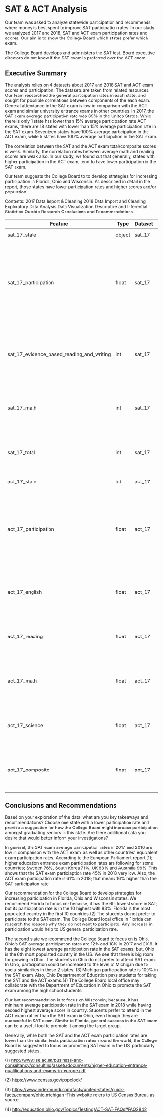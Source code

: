 # SAT & ACT Analysis
Our team was asked to analyze statewide participation and recommends where money is best spent to improve SAT participation rates. In our study we analyzed 2017 and 2018, SAT and ACT exam participation rates and scores. Our aim is to show the College Board which states prefer which exam.

The College Board develops and administers the SAT test. Board executive directors do not know if the SAT exam is preferred over the ACT exam.

## Executive Summary
The analysis relies on 4 datasets about 2017 and 2018 SAT and ACT exam scores and participation. The datasets are taken from related resources. Our team researched the general participation rates in each state, and sought for possible correlations between components of the each exam. General attendance in the SAT exam is low in comparison with the ACT exam and similar university entrance exams in other countries. In 2017, the SAT exam average participation rate was 39% in the Unites States. While there is only 1 state has lower than 15% average participation rate ACT exams, there are 18 states with lower than 15% average participation rate in the SAT exam. Seventeen states have 100% average participation in the ACT exam, while 5 states have 100% average participation in the SAT exam.

The correlation between the SAT and the ACT exam total/composite scores is weak. Similarly, the correlation rates between average math and reading scores are weak also. In our study, we found out that generally, states with higher participation in the ACT exam, tend to have lower participation in the SAT exam.

Our team suggests the College Board to to develop strategies for increasing participation in Florida, Ohio and Wisconsin. As described in detail in the report, those states have lower participation rates and higher scores and/or population.


Contents:
2017 Data Import & Cleaning
2018 Data Import and Cleaning
Exploratory Data Analysis
Data Visualization
Descriptive and Inferential Statistics
Outside Research
Conclusions and Recommendations


|Feature|Type|Dataset|Description|
|---|---|---|---|
|sat_17_state|object|sat_17|Each state names|
|sat_17_participation|float|sat_17| High school graduates who took the SAT test during high school over the total number of high school graduates in 2017 by each state. | 
|sat_17_evidence_based_reading_and_writing|int|sat_17|Average evidence-based reading and writing score in the particular state in SAT exam in 2017.| 
|sat_17_math|int|sat_17|Average math score in the particular state in SAT exam in 2017.| 
|sat_17_total|int|sat_17|Average total score in the particular state in SAT exam in 2017.|
|act_17_state|int|act_17|Each state names|
|act_17_participation|float|act_17|High school graduates who took the ACT test during high school over the total number of high school graduates in 2017 by each state.|
|act_17_english|float|act_17|Average English score in the particular state in ACT exam in 2017.|
|act_17_reading|float|act_17|Average reading score in the particular state in ACT exam in 2017.|
|act_17_math|float|act_17|Average math score in the particular state in ACT exam in 2017.|
|act_17_science|float|act_17|Average science score in the particular state in ACT exam in 2017.|
|act_17_composite|float|act_17|Average composite score in the particular state in ACT exam in 2017.|



## Conclusions and Recommendations
Based on your exploration of the data, what are you key takeaways and recommendations? Choose one state with a lower participation rate and provide a suggestion for how the College Board might increase participation amongst graduating seniors in this state. Are there additional data you desire that would better inform your investigations?

In general, the SAT exam average participation rates in 2017 and 2018 are low in comparison with the ACT exam, as well as other countries' equivalent exam participation rates. According to the European Parliament report (1); higher education entrance exam participation rates are following for some countries; Sweden 76%, South Korea 71%, UK 63% and Australia 96%. This shows that the SAT exam particiaption rate 45% in 2018 very low. Also, the ACT exam participation rate is 61% in 2018; that means 16% higher than the SAT participation rate.

Our recommendation for the College Board to develop strategies for increasing participation in Florida, Ohio and Wisconsin states. We recommend Florida to focus on; because, it has the 6th lowest score in SAT; but its participation rate is in the 10 highest with 83%. Florida is the most populated country in the first 10 countries.(2) The students do not prefer to participate to the SAT exam. The College Board local office in Florida can research the reasons why they do not want to participate. Any increase in participation would help to US general participation rate.

The second state we recommend the College Board to focus on is Ohio. Ohio's SAT average participation rates are 12% and 18% in 2017 and 2018. It has the eight lowest average participation rate in the SAT exams; but, Ohio is the 6th most populated country in the US. We see that there is big room for growing in Ohio. The students in Ohio do not prefer to attend SAT exam. In Ohio, participation could be increased to the level of Michigan due to social similarities in these 2 states. (3) Michigan participation rate is 100% in the SAT exam. Also, Ohio Department of Education pays students for taking the SAT and the ACT exams.(4) The College Board local office may collaborate with the Department of Education in Ohio to promote the SAT exam among the high school students.

Our last recommendation is to focus on Wisconsin; because, it has minimum average participation rate in the SAT exam in 2018 while having second highest average score in country. Students prefer to attend in the ACT exam rather than the SAT exam in Ohio, even though they are successful in SAT exam. Similar to Florida, general success in the SAT exam can be a useful tool to promote it among the target group.

Generally, while both the SAT and the ACT exam participation rates are lower than the similar tests participation rates around the world; the College Board is suggested to focus on promoting SAT exam in the US, particularly suggested states.

(1) http://www.lse.ac.uk/business-and-consultancy/consulting/assets/documents/higher-education-entrance-qualifications-and-exams-in-europe.pdf

(2) https://www.census.gov/popclock/

(3) https://www.indexmundi.com/facts/united-states/quick-facts/compare/ohio.michigan -This website refers to US Census Bureau as source

(4) http://education.ohio.gov/Topics/Testing/ACT-SAT-FAQs#FAQ2842

